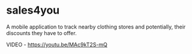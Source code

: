 # sales4you
A mobile application to track nearby clothing stores and potentially, their discounts they have to offer.
  
  VIDEO - https://youtu.be/MAc9kT2S-mQ
